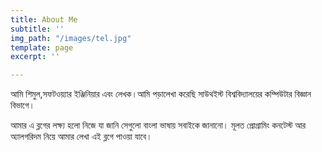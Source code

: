```yaml
---
title: About Me
subtitle: ''
img_path: "/images/tel.jpg"
template: page
excerpt: ''

---
```

আমি শিমুল,সফটওয়্যার ইঞ্জিনিয়ার এবং লেখক।আমি পড়ালেখা করেছি সাউথইস্ট বিশ্ববিদ্যালয়ের কম্পিউটার বিজ্ঞান বিভাগে।

আমার এ ব্লগের লক্ষ‍্য হলো নিজে যা জানি সেগুলো বাংলা ভাষায় সবাইকে জানানো। মূলত প্রোগ্রামিং কনটেস্ট আর অ‍্যালগরিদম নিয়ে আমার  লেখা এই ব্লগে পাওয়া যাবে।